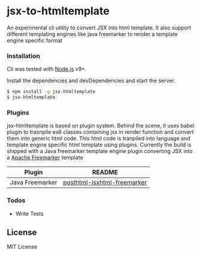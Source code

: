 # jsx-to-htmltemplate
An experimental cli utility to convert JSX into html template. It also support different templating engines like java freemarker to render a template engine specific format

### Installation

Cli was tested with [Node.js](https://nodejs.org/) v9+. 

Install the dependencies and devDependencies and start the server.

```sh
$ npm install -g jsx-htmltemplate
$ jsx-htmltemplate

```

### Plugins

jsx-htmltemplate is based on plugin system. Behind the scene, it uses babel plugin to trasnpile es6 classes containing jsx in render function and convert them into generic html code. This html code is tranpiled into language and template engine specific html template using plugins. Currently the build is shipped with a Java freemarker template engine plugin converting JSX into a [Apache Freemarker](https://freemarker.apache.org/) template

| Plugin | README |
| ------ | ------ |
| Java Freemarker | [posthtml-jsxhtml-freemarker][PlDb] |


### Todos

 - Write Tests


License
----

MIT License

   [PlDb]: <https://github.com/apuravchauhan/posthtml-jsxhtml-freemarker/>
